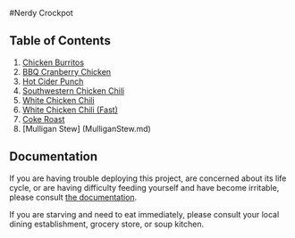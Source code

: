 #Nerdy Crockpot

## Table of Contents

1. [Chicken Burritos](ChickenBurritos.md)
2. [BBQ Cranberry Chicken](BbqCranberryChicken.md)
3. [Hot Cider Punch](HotCiderPunch.md)
4. [Southwestern Chicken Chili](SouthwesternChickenChili.md)
5. [White Chicken Chili](WhiteChickenChili.md)
5. [White Chicken Chili (Fast)](WhiteChickenChiliFast.md)
6. [Coke Roast](CokeRoast.md)
7. [Mulligan Stew] (MulliganStew.md)

## Documentation
If you are having trouble deploying this project, are concerned about its life cycle, or are having difficulty feeding yourself and have become irritable, please consult [the documentation](Documentation.md). 

If you are starving and need to eat immediately, please consult your local dining establishment, grocery store, or soup kitchen.

